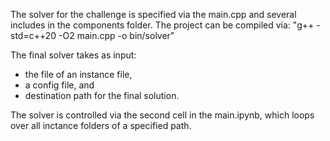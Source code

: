 The solver for the challenge is specified via the main.cpp and several includes in the components folder.
The project can be compiled via: "g++ -std=c++20 -O2 main.cpp -o bin/solver"

The final solver takes as input:
- the file of an instance file,
- a config file, and
- destination path for the final solution.

The solver is controlled via the second cell in the main.ipynb, which loops over all inctance folders of a specified path.

